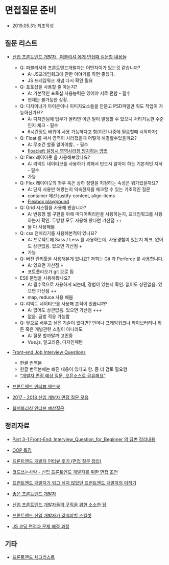 # 면접질문 준비

- 2019.05.31: 최초작성

## 질문 리스트

- [신입 프론트엔드 개발자 , 퍼블리셔 에게 면접때 질문할 내용들](https://blog.devdol.com/129)

  - Q: 퍼블리셔와 프론트엔드개발자는 어떤차이가 있는것 같습니까?
    - A: JS프레임워크에 관한 이야기를 하면 좋겠다.
    - JS 프레임워크 개념 다시 확인 필요
  - Q: 포토샵을 사용할 줄 아는지?
    - A: 기본적인 포토샵 사용능력은 있어야 서로 편함 - 필수
    - 현재는 불가능한 상황..
  - Q: 디자이너가 아이콘이나 이미지요소들을 안뜯고 PSD파일만 줘도 작업이 가능하신가요?
    - A: 디자인팀에 업무가 몰리면 이런 일이 발생할 수 있으니 처리가능한 수준인지 체크 - 필수
    - 6시간정도 배워야 사용 가능하다고 함(이건 나중에 필요할때 시작하자)
  - Q: Float 를 써서 영역이 사라졌을때 어떻게 해결할수있을까요?
    - A: 무조건 할줄 알아야함.. - 필수
    - [float:left 설정시 영역사라짐 방지하는 방법](https://moo-you.tistory.com/59)
  - Q: Flex 레이아웃 을 사용해보았나요?
    - A: 리액트 네이티브를 사용하기 위해서 반드시 알아야 하는 기본적인 지식 - 필수
    - 가능
  - Q: Flex 레이아웃의 좌우 혹은 상하 정렬을 지정하는 속성은 뭐가있을까요?
    - A: 단지 사용만 해봤는지 익숙한지를 체크할 수 있는 기초적인 질문
    - container 에선 justify-content, align-items
    - [Flexbox playground](https://codepen.io/enxaneta/pen/adLPwv)
  - Q: Grid 시스템을 사용해 봤습니까?
    - A: 반응형 웹 구현을 위해 미디어쿼리만을 사용하는지, 프레임워크를 사용하는지 확인. 두방향 모두 사용해 봤다면 가산점 ++
    - 둘 다 사용해봄
  - Q: css 전처리기를 사용해본적이 있나요?
    - A: 프로젝트에 Sass / Less 를 사용하는데, 사용경험이 있는지 체크. 없어도 상관없음. 있으면 가산점 +
    - 가능
  - Q: 버전 관리툴을 사용해본게 있나요? 저희는 Git 과 Perforce 를 사용합니다.
    - A: 있으면 가산점 +
    - 포트폴리오가 git 으로 됨
  - ES6 문법을 사용해봤나요?
    - A: 필수적으로 사용하게 되는데, 경험이 있는지 확인. 없어도 상관없음. 있으면 가산점 ++
    - map, reduce 사용 해봄
  - Q: 리액트 네이티브를 사용해 본적이 있습니까?
    - A: 없어도 상관없음. 있으면 가산점 +++
    - 없음. 금방 적응 가능함
  - Q: 앞으로 배우고 싶은 기술이 있다면? 언어나 프레임워크나 라이브러리나 뭐든 혹은 개발관련 스킬이 아니라도
    - A: 질문 할까말까 고민중
    - Vue.js, 알고리즘, 디자인패턴

- [Front-end Job Interview Questions](https://github.com/h5bp/Front-end-Developer-Interview-Questions)

  - [한글 번역본](https://h5bp.org/Front-end-Developer-Interview-Questions/translations/korean/)
  - 한글 번역본에는 빠진 내용이 있다고 함. 좀 더 검토 필요함
  - [“개발자 면접 예상 질문, 오픈소스로 공유해요”](http://www.bloter.net/archives/246472)

- [프론트엔드 인터뷰 핸드북](https://github.com/yangshun/front-end-interview-handbook/blob/master/Translations/Korean/README.md)
- [2017 - 2018 신입 개발자 면접 질문 모음](https://github.com/leencoln/2017-2018_Junior-Front-end-Interview-Question-List)
- [웹퍼블리싱 인터뷰 예상질문](https://webruden.tistory.com/tag/%ED%94%84%EB%A1%A0%ED%8A%B8%EC%97%94%EB%93%9C%EA%B0%9C%EB%B0%9C%EC%9E%90)

## 정리자료

- [Part 3-1 Front-End: Interview_Question_for_Beginner 의 답변 정리내용](https://github.com/JaeYeopHan/Interview_Question_for_Beginner/tree/master/FrontEnd)
- [OOP 특징](https://github.com/junhyeok-im/interview/blob/master/oop.md)
- [프론트엔드 개발자 인터뷰 후기 (면접 질문 정리)](https://velog.io/@tmmoond8/%ED%94%84%EB%A1%A0%ED%8A%B8%EC%97%94%EB%93%9C-%EA%B0%9C%EB%B0%9C%EC%9E%90-%EC%9D%B8%ED%84%B0%EB%B7%B0-%ED%9B%84%EA%B8%B0-%EB%A9%B4%EC%A0%91-%EC%A7%88%EB%AC%B8-%EC%A0%95%EB%A6%AC-%EC%9E%91%EC%84%B1-%EC%A4%91)
- [코드쓰는사람 - 신입 프론트엔드 개발자를 위한 면접 조언](https://taegon.kim/archives/5770)
- [프런트엔드 개발자가 되고 싶지 않았던 프런트엔드 개발자의 이직기](https://milooy.wordpress.com/tag/%EA%B0%9C%EB%B0%9C%EC%9E%90-%EB%A9%B4%EC%A0%91/)
- [좋은 프론트엔드 개발자](https://olaf.kr/2017/02/15/%EC%A2%8B%EC%9D%80-%ED%94%84%EB%A1%A0%ED%8A%B8%EC%97%94%EB%93%9C-%EA%B0%9C%EB%B0%9C%EC%9E%90/)
- [신입 프론트엔드 개발자들의 구직을 위한 소소한 팁](https://devjang.github.io/2018/11/11/2018-11-11-new-fed-begginer-tip/)
- [프론트엔드 신입 개발자가 갖춰야할 스킬셋](https://cafe.naver.com/hacosa/196516)

- [JS 코딩 면접과 문제 해결 과정](https://junojunho.com/front-end/coding-test)

## 기타

- [프론트엔드 체크리스트](https://github.com/kesuskim/Front-End-Checklist)
